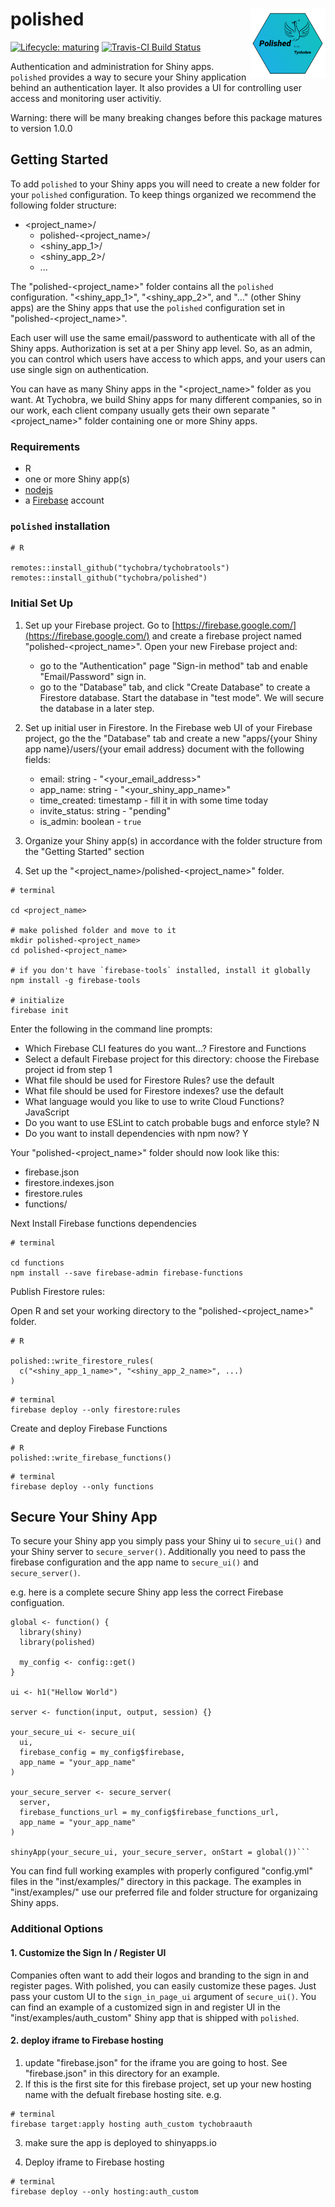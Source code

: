# polished <img src="inst/assets/images/polished_hex.png" align="right" width="120" />

[![Lifecycle:
maturing](https://img.shields.io/badge/lifecycle-maturing-blue.svg)](https://www.tidyverse.org/lifecycle/#maturing) [![Travis-CI Build Status](https://travis-ci.org/Tychobra/polished.svg?branch=master)](https://travis-ci.org/tychobra/polished)

Authentication and administration for Shiny apps.  `polished` provides a way to secure your Shiny application behind an authentication layer.  It also provides a UI for controlling user access and monitoring user activitiy. 

Warning: there will be many breaking changes before this package matures to version 1.0.0

## Getting Started

To add `polished` to your Shiny apps you will need to create a new folder for your `polished` configuration.  To keep things organized we recommend the following folder structure:

- <project_name>/
   - polished-<project_name>/
   - <shiny_app_1>/
   - <shiny_app_2>/
   - ...

The "polished-<project_name>" folder contains all the `polished` configuration.  "<shiny_app_1>", "<shiny_app_2>", and "..." (other Shiny apps) are the Shiny apps that use the `polished` configuration set in "polished-<project_name>".

Each user will use the same email/password to authenticate with all of the Shiny apps. Authorization is set at a per Shiny app level.  So, as an admin, you can control which users have access to which apps, and your users can use single sign on authentication.

You can have as many Shiny apps in the "<project_name>" folder as you want.  At Tychobra, we build Shiny apps for many different companies, so in our work, each client company usually gets their own separate "<project_name>" folder containing one or more Shiny apps.  

### Requirements

- R
- one or more Shiny app(s)
- [nodejs](https://nodejs.org/en/)
- a [Firebase](https://firebase.google.com/) account

### `polished` installation

```
# R

remotes::install_github("tychobra/tychobratools")
remotes::install_github("tychobra/polished")
```

### Initial Set Up

1. Set up your Firebase project. Go to [https://firebase.google.com/](https://firebase.google.com/) and create a firebase project named "polished-<project_name>".  Open your new Firebase project and:
   - go to the "Authentication" page "Sign-in method" tab and enable "Email/Password" sign in.
   - go to the "Database" tab, and click "Create Database" to create a Firestore database.  Start the database in "test mode".  We will secure the database in a later step.

2. Set up initial user in Firestore.  In the Firebase web UI of your Firebase project, go the the "Database" tab and create a new "apps/{your Shiny app name}/users/{your email address} document with the following fields:
   - email: string - "<your_email_address>"
   - app_name: string - "<your_shiny_app_name>"
   - time_created: timestamp - fill it in with some time today
   - invite_status: string - "pending"
   - is_admin: boolean - `true`

3. Organize your Shiny app(s) in accordance with the folder structure from the "Getting Started" section

4. Set up the "<project_name>/polished-<project_name>" folder.

```
# terminal

cd <project_name>

# make polished folder and move to it
mkdir polished-<project_name> 
cd polished-<project_name>

# if you don't have `firebase-tools` installed, install it globally
npm install -g firebase-tools

# initialize 
firebase init
```

Enter the following in the command line prompts:
 - Which Firebase CLI features do you want...? Firestore and Functions
 - Select a default Firebase project for this directory: choose the Firebase project id from step 1
 - What file should be used for Firestore Rules? use the default
 - What file should be used for Firestore indexes? use the default
 - What language would you like to use to write Cloud Functions? JavaScript
 - Do you want to use ESLint to catch probable bugs and enforce style? N
 - Do you want to install dependencies with npm now? Y

Your "polished-<project_name>" folder should now look like this:
 - firebase.json
 - firestore.indexes.json
 - firestore.rules
 - functions/
 
Next Install Firebase functions dependencies 

```
# terminal

cd functions
npm install --save firebase-admin firebase-functions
```

Publish Firestore rules:

Open R and set your working directory to the "polished-<project_name>" folder.

```
# R

polished::write_firestore_rules(
  c("<shiny_app_1_name>", "<shiny_app_2_name>", ...)
)
```

```
# terminal
firebase deploy --only firestore:rules
```

Create and deploy Firebase Functions

```
# R
polished::write_firebase_functions()
```

```
# terminal
firebase deploy --only functions
```

## Secure Your Shiny App

To secure your Shiny app you simply pass your Shiny ui to `secure_ui()` and your Shiny server to `secure_server()`.  Additionally you need to pass the firebase configuration and the app name to `secure_ui()` and `secure_server()`.    

e.g. here is a complete secure Shiny app less the correct Firebase configuation.

```
global <- function() {
  library(shiny)
  library(polished)
  
  my_config <- config::get()
}

ui <- h1("Hellow World")

server <- function(input, output, session) {}

your_secure_ui <- secure_ui(
  ui,
  firebase_config = my_config$firebase,
  app_name = "your_app_name"
)

your_secure_server <- secure_server(
  server,
  firebase_functions_url = my_config$firebase_functions_url,
  app_name = "your_app_name"
)

shinyApp(your_secure_ui, your_secure_server, onStart = global())```
```

You can find full working examples with properly configured "config.yml" files in the "inst/examples/" directory in this package.  The examples in "inst/examples/" use our preferred file and folder structure for organizaing Shiny apps.

### Additional Options

#### 1. Customize the Sign In / Register UI

Companies often want to add their logos and branding to the sign in and register pages.  With polished, you can easily customize these pages.  Just pass your custom UI to the `sign_in_page_ui` argument of `secure_ui()`.  You can find an example of a customized sign in and register UI in the "inst/examples/auth_custom" Shiny app that is shipped with `polished`.

#### 2. deploy iframe to Firebase hosting

1. update "firebase.json" for the iframe you are going to host.  See "firebase.json" in this
directory for an example. 
2. If this is the first site for this firebase project, set up your new hosting name with the
defualt firebase hosting site.  e.g.

```
# terminal
firebase target:apply hosting auth_custom tychobraauth
```

3. make sure the app is deployed to shinyapps.io

4.  Deploy iframe to Firebase hosting

```
# terminal
firebase deploy --only hosting:auth_custom
```
